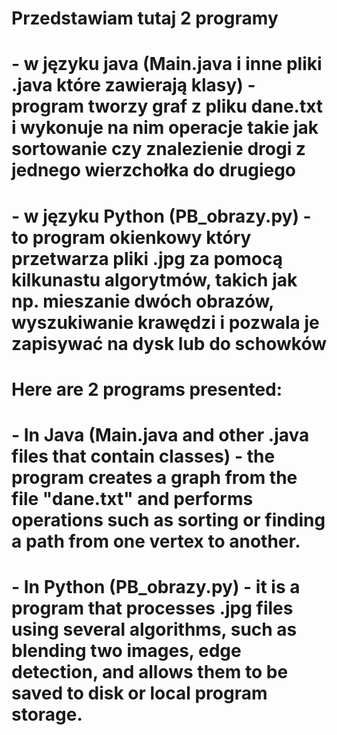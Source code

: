 # Przedstawiam tutaj 2 programy 
# - w języku java (Main.java i inne pliki .java które zawierają klasy) - program tworzy graf z pliku dane.txt i wykonuje na nim operacje takie jak sortowanie czy znalezienie drogi z jednego wierzchołka do drugiego

# - w języku Python (PB_obrazy.py) - to program okienkowy który przetwarza pliki .jpg za pomocą kilkunastu algorytmów, takich jak np. mieszanie dwóch obrazów, wyszukiwanie krawędzi i pozwala je zapisywać na dysk lub do schowków

# Here are 2 programs presented:

# - In Java (Main.java and other .java files that contain classes) - the program creates a graph from the file "dane.txt" and performs operations such as sorting or finding a path from one vertex to another.
# - In Python (PB_obrazy.py) - it is a program that processes .jpg files using several algorithms, such as blending two images, edge detection, and allows them to be saved to disk or local program storage.
